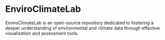 # EnviroClimateLab
EnviroClimateLab is an open-source repository dedicated to fostering a deeper understanding of environmental and climate data through effective visualization and assessment tools.
